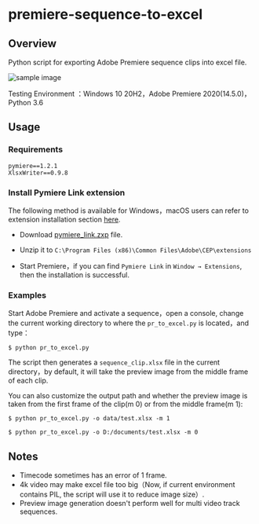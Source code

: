 # premiere-sequence-to-excel

## Overview

Python script for exporting Adobe Premiere sequence clips into excel file.

![sample image](https://i.loli.net/2021/03/14/afLEAT12ois9uOR.png)

 Testing Environment ：Windows 10 20H2，Adobe Premiere 2020(14.5.0)，Python 3.6



## Usage

### Requirements

```
pymiere==1.2.1
XlsxWriter==0.9.8
```



### Install Pymiere Link extension 

The following method is available for Windows，macOS users can refer to extension installation section [here](https://github.com/qmasingarbe/pymiere/blob/master/README.md#installation).

- Download [pymiere_link.zxp](https://github.com/qmasingarbe/pymiere/blob/master/pymiere_link.zxp) file.

- Unzip it to  `C:\Program Files (x86)\Common Files\Adobe\CEP\extensions`

- Start Premiere，if you can find `Pymiere Link` in `Window → Extensions`, then the installation is successful.

  

### Examples

Start Adobe Premiere and activate a sequence，open a console, change the current working directory to where the `pr_to_excel.py` is located，and type：

```
$ python pr_to_excel.py
```

The script then generates a  `sequence_clip.xlsx` file in the current directory，by default, it will take the preview image from the middle frame of each clip.



You can also customize the output path and whether the preview image is taken from the first frame of the clip(m 0) or from the middle frame(m 1):

```
$ python pr_to_excel.py -o data/test.xlsx -m 1
```

```
$ python pr_to_excel.py -o D:/documents/test.xlsx -m 0
```



  

## Notes

- Timecode sometimes has an error of 1 frame.
- 4k video may make excel file too big（Now, if current environment contains PIL, the script will use it to reduce image size）.
- Preview image generation doesn't perform well for multi video track sequences.



